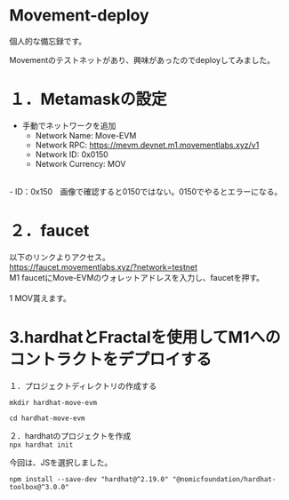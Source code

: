 # Movement-deploy

個人的な備忘録です。

Movementのテストネットがあり、興味があったのでdeployしてみました。

# １．Metamaskの設定
- 手動でネットワークを追加
    - Network Name: Move-EVM
    - Network RPC: https://mevm.devnet.m1.movementlabs.xyz/v1
    - Network ID: 0x0150
    - Network Currency: MOV
<br>
- ID：0x150　画像で確認すると0150ではない。0150でやるとエラーになる。

# ２．faucet
以下のリンクよりアクセス。<br>
    <https://faucet.movementlabs.xyz/?network=testnet>
<br>M1 faucetにMove-EVMのウォレットアドレスを入力し、faucetを押す。<br>
<br>1 MOV貰えます。

# 3.hardhatとFractalを使用してM1へのコントラクトをデプロイする
１．プロジェクトディレクトリの作成する<br>
```
mkdir hardhat-move-evm
```
```
cd hardhat-move-evm
```


２．hardhatのプロジェクトを作成<br>
 ```npx hardhat init ```

 今回は、JSを選択しました。

```
npm install --save-dev "hardhat@^2.19.0" "@nomicfoundation/hardhat-toolbox@^3.0.0"
```







